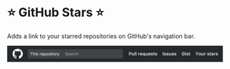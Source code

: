 # ⭐️ GitHub Stars ⭐️
Adds a link to your starred repositories on GitHub's navigation bar.

![screenshot](/assets/screenshot.png)

